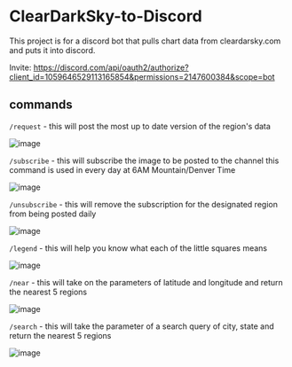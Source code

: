 # ClearDarkSky-to-Discord


This project is for a discord bot that pulls chart data from cleardarsky.com and puts it into discord.


Invite: https://discord.com/api/oauth2/authorize?client_id=1059646529113165854&permissions=2147600384&scope=bot

## commands
`/request` - this will post the most up to date version of the region's data

![image](https://user-images.githubusercontent.com/7968751/212490148-1734017e-3891-4904-954c-5fa21c82a3eb.png)

`/subscribe` - this will subscribe the image to be posted to the channel this command is used in every day at 6AM Mountain/Denver Time

![image](https://user-images.githubusercontent.com/7968751/212438786-ed3ccf9b-2626-46c7-a069-689b8d1b88eb.png)

`/unsubscribe` - this will remove the subscription for the designated region from being posted daily

![image](https://user-images.githubusercontent.com/7968751/212490132-b0eedf32-214c-4220-83bd-3514e808e73e.png)

`/legend` - this will help you know what each of the little squares means

![image](https://user-images.githubusercontent.com/7968751/212731992-4541646c-7a81-4c17-88c1-f2d87deea455.png)

`/near` - this will take on the parameters of latitude and longitude and return the nearest 5 regions

![image](https://user-images.githubusercontent.com/7968751/212761020-9006296a-eb53-43c2-b7d6-9be3e529d7af.png)

`/search` - this will take the parameter of a search query of city, state and return the nearest 5 regions

![image](https://user-images.githubusercontent.com/7968751/212760977-babef103-cf6a-4057-aad9-4596fe860b13.png)
